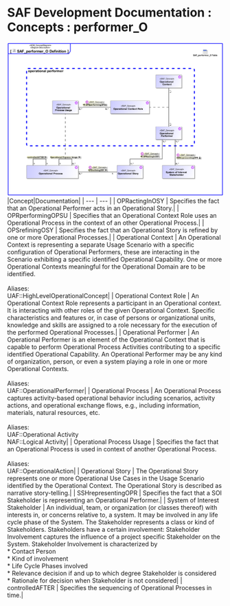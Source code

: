 # SAF Development Documentation : Concepts : performer_O 
![SAF_performer_O Definition.svg](./diagrams/SAF_performer_O-Definition.svg)
|Concept|Documentation|
| --- | --- |
| OPRactingInOSY | Specifies the fact that an Operational Performer acts in an Operational Story.|
| OPRperformingOPSU | Specifies that an Operational Context Role uses an Operational Process in the context of an other Operational Process.|
| OPSrefiningOSY | Specifies the fact that an Operational Story is refined by one or more Operational Processes.|
| Operational Context | An Operational Context is representing a separate Usage Scenario with a specific configuration of Operational Performers, these are interacting in the Scenario exhibiting a specific identified Operational Capability. One or more Operational Contexts meaningful for the Operational Domain are to be identified. <br><br>Aliases:<br>UAF::HighLevelOperationalConcept|
| Operational Context Role | An Operational Context Role represents a participant in an Operational context.<br>It is interacting with other roles of the given Operational Context. Specific characteristics and features or, in case of persons or organizational units, knowledge and skills are assigned to a role necessary for the execution of the performed Operational Processes.|
| Operational Performer | An Operational Performer is an element of the Operational Context that is capable to perform Operational Process Activities contributing to a specific identified Operational Capability. An Operational Performer may be any kind of organization, person, or even a system playing a role in one or more Operational Contexts.<br><br>Aliases:<br>UAF::OperationalPerformer|
| Operational Process | An Operational Process captures activity-based operational behavior including scenarios, activity actions, and operational exchange flows, e.g., including information, materials, natural resources, etc.<br><br>Aliases:<br>UAF::Operational Activity<br>NAF::Logical Activity|
| Operational Process Usage | Specifies the fact that an Operational Process is used in context of another Operational Process.<br><br>Aliases:<br>UAF::OperationalAction|
| Operational Story | The Operational Story represents one or more Operational Use Cases in the Usage Scenario identified by the Operational Context. The Operational Story is described as narrative story-telling.|
| SSHrepresentingOPR | Specifies the fact that a SOI Stakeholder is representing an Operational Performer.|
| System of Interest Stakeholder | An individual, team, or organization (or classes thereof) with interests in, or concerns relative to, a system. It may be involved in any life cycle phase of the System. The Stakeholder represents a class or kind of Stakeholders. Stakeholders have a certain involvement: Stakeholder Involvement captures the influence of a project specific Stakeholder on the System. Stakeholder Involvement is characterized by<br>* Contact Person<br>* Kind of involvement<br>* Life Cycle Phases involved<br>* Relevance decision if and up to which degree Stakeholder is considered<br>* Rationale for decision when Stakeholder is not considered|
| controlledAFTER | Specifies the sequencing of Operational Processes in time.|
